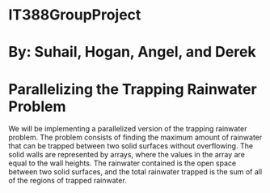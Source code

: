 # IT388GroupProject
# By: Suhail, Hogan, Angel, and Derek
# Parallelizing the Trapping Rainwater Problem
We will be implementing a parallelized version of the trapping rainwater problem. The problem consists of finding the maximum amount of rainwater that can be trapped between two solid surfaces without overflowing. The solid walls are represented by arrays, where the values in the array are equal to the wall heights. The rainwater contained is the open space between two  solid surfaces, and the total rainwater trapped is the sum of all of the regions of trapped rainwater.
